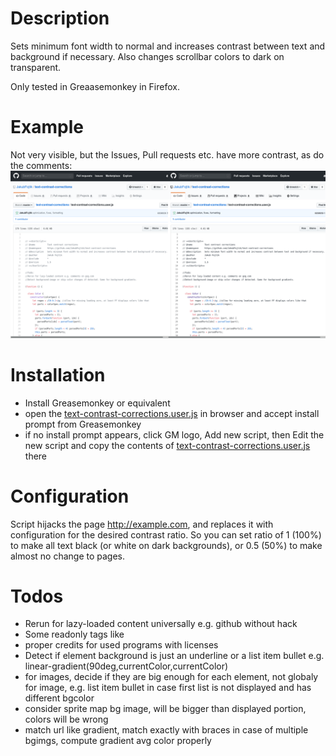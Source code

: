 # Description

Sets minimum font width to normal and increases contrast between text and background if 
necessary.
Also changes scrollbar colors to dark on transparent.

Only tested in Greaasemonkey in Firefox.

# Example
Not very visible, but the Issues, Pull requests etc. have more contrast, as do the comments:
![](githubdiff.png)

# Installation

 - Install Greasemonkey or equivalent
 - open the [text-contrast-corrections.user.js](https://github.com/JakubFojtik/text-contrast-corrections/raw/master/text-contrast-corrections.user.js) in browser and accept install prompt from 
Greasemonkey
 - if no install prompt appears, click GM logo, Add new script, then Edit the new script and copy 
the contents of [text-contrast-corrections.user.js](https://github.com/JakubFojtik/text-contrast-corrections/raw/master/text-contrast-corrections.user.js) there

# Configuration

Script hijacks the page http://example.com, and replaces it with configuration for the desired contrast ratio.
So you can set ratio of 1 (100%) to make all text black (or white on dark backgrounds), or 0.5 (50%) to make almost no change to pages.

# Todos

- Rerun for lazy-loaded content universally e.g. github without hack
- Some readonly tags like <math> cannot have their style modified, experimentaly gathered at a wikipedia page https:- en.wikipedia.org/wiki/MathML , detect programaticaly
- proper credits for used programs with licenses
- Detect if element background is just an underline or a list item bullet e.g. linear-gradient(90deg,currentColor,currentColor)
- for images, decide if they are big enough for each element, not globaly for image, e.g. list item bullet in case first list is not displayed and has different bgcolor
- consider sprite map bg image, will be bigger than displayed portion, colors will be wrong
- match url like gradient, match exactly with braces in case of multiple bgimgs, compute gradient avg color properly
